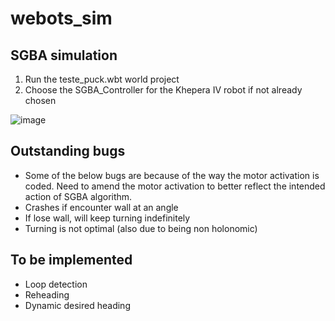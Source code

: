 # webots_sim
## SGBA simulation 
1) Run the teste_puck.wbt world project
2) Choose the SGBA_Controller for the Khepera IV robot if not already chosen

![image](https://github.com/TL-NUS-CFS/webots_sim/assets/77558792/5047ae5b-c01c-4eaa-9474-fb7a5c3d2ec9)

## Outstanding bugs

* Some of the below bugs are because of the way the motor activation is coded. Need to amend the motor activation to better reflect the intended action of SGBA algorithm.  
 * Crashes if encounter wall at an angle
 * If lose wall, will keep turning indefinitely
 * Turning is not optimal (also due to being non holonomic)

## To be implemented
* Loop detection
* Reheading 
* Dynamic desired heading
